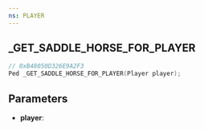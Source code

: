 ```yaml
---
ns: PLAYER
---
```

## _GET_SADDLE_HORSE_FOR_PLAYER

```c
// 0xB48050D326E9A2F3
Ped _GET_SADDLE_HORSE_FOR_PLAYER(Player player);
```

## Parameters
* **player**:
